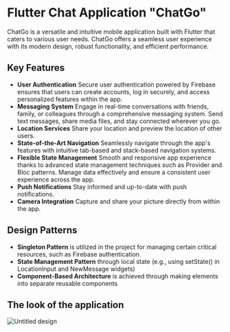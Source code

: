 
# Flutter Chat Application "ChatGo"

ChatGo is a versatile and intuitive mobile application built with Flutter that caters to various user needs. ChatGo offers a seamless user experience with its modern design, robust functionality, and efficient performance.

## Key Features

- **User Authentication**
    Secure user authentication powered by Firebase ensures that users can create accounts, log in securely, and access personalized features within the app.
- **Messaging System**
    Engage in real-time conversations with friends, family, or colleagues through a comprehensive messaging system. Send text messages, share media files, and stay connected wherever you go.
- **Location Services**
    Share your location and preview the location of other users.
- **State-of-the-Art Navigation**
    Seamlessly navigate through the app's features with intuitive tab-based and stack-based navigation systems. 
- **Flexible State Management**
    Smooth and responsive app experience thanks to advanced state management techniques such as Provider and Bloc patterns. Manage data effectively and ensure a consistent user experience across the app.
- **Push Notifications**
    Stay informed and up-to-date with push notifications. 
- **Camera Integration**
    Capture and share your picture directly from within the app. 

## Design Patterns
- **Singleton Pattern** is utilized in the project for managing certain critical resources, such as Firebase authentication. 
- **State Management Pattern**  through local state (e.g., using setState() in LocationInput and NewMessage widgets) 
- **Component-Based Architecture** is achieved through making elements into separate reusable components

## The look of the application
![Untitled design](https://github.com/Solunska/MIS-project-chat-app/assets/100601635/45995bf9-fcfd-4d43-a020-41f48cc50dc9)
